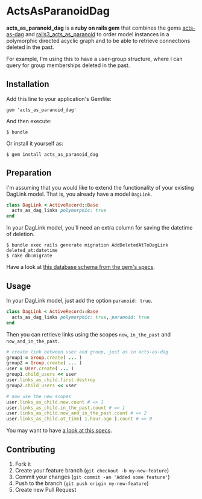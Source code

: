 # ActsAsParanoidDag

**acts_as_paranoid_dag** is a **ruby on rails gem** that combines the gems [acts-as-dag](https://github.com/resgraph/acts-as-dag) and [rails3_acts_as_paranoid](https://github.com/goncalossilva/rails3_acts_as_paranoid) to order model instances in a polymorphic directed acyclic graph and to be able to retrieve connections deleted in the past.

For example, I'm using this to have a user-group structure, where I can query for group memberships deleted in the past.


## Installation

Add this line to your application's Gemfile:

    gem 'acts_as_paranoid_dag'

And then execute:

    $ bundle

Or install it yourself as:

    $ gem install acts_as_paranoid_dag
	
## Preparation

I'm assuming that you would like to extend the functionality of your existing DagLink model. That is, you already have a model `DagLink`.
```ruby
class DagLink < ActiveRecord::Base
  acts_as_dag_links polymorphic: true
end
```

In your DagLink model, you'll need an extra column for saving the datetime of deletion.
```
$ bundle exec rails generate migration AddDeletedAtToDagLink deleted_at:datetime
$ rake db:migrate
```

Have a look at [this database schema from the gem's specs](https://github.com/fiedl/acts_as_paranoid_dag/blob/master/spec/support/schema.rb). 

## Usage

In your DagLink model, just add the option `paranoid: true`.

```ruby
class DagLink < ActiveRecord::Base
  acts_as_dag_links polymorphic: true, paranoid: true
end
```

Then you can retrieve links using the scopes `now`, `ìn_the_past` and `now_and_in_the_past`.

```ruby
# create link between user and group, just as in acts-as-dag
group1 = Group.create( ... )
group2 = Group.create( ... )
user = User.create( ... )
group1.child_users << user
user.links_as_child.first.destroy
group2.child_users << user

# now use the new scopes
user.links_as_child.now.count # => 1
user.links_as_child.in_the_past.count # => 1
user.links_as_child.now_and_in_the_past.count # => 2
user.links_as_child.at_time( 1.hour.ago ).count # => 0
```

You may want to have [a look at this specs](https://github.com/fiedl/acts_as_paranoid_dag/blob/master/spec/acts_as_paranoid_dag/model_additions_spec.rb).

## Contributing

1. Fork it
2. Create your feature branch (`git checkout -b my-new-feature`)
3. Commit your changes (`git commit -am 'Added some feature'`)
4. Push to the branch (`git push origin my-new-feature`)
5. Create new Pull Request

